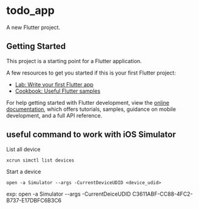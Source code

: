 # todo_app

A new Flutter project.

## Getting Started

This project is a starting point for a Flutter application.

A few resources to get you started if this is your first Flutter project:

- [Lab: Write your first Flutter app](https://docs.flutter.dev/get-started/codelab)
- [Cookbook: Useful Flutter samples](https://docs.flutter.dev/cookbook)

For help getting started with Flutter development, view the
[online documentation](https://docs.flutter.dev/), which offers tutorials,
samples, guidance on mobile development, and a full API reference.

## useful command to work with iOS Simulator
List all device

    xcrun simctl list devices

Start a device 

    open -a Simulator --args -CurrentDeviceUDID <device_udid>

exp: open -a Simulator --args -CurrentDeiceUDID C3611ABF-CC88-4FC2-B737-E17DBFC6B3C6

